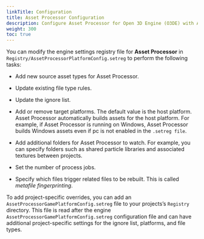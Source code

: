 ```yaml
---
linkTitle: Configuration
title: Asset Processor Configuration
description: Configure Asset Processor for Open 3D Engine (O3DE) with AssetProcessorPlatformConfig.setreg.
weight: 300
toc: true
---
```


You can modify the engine settings registry file for **Asset Processor** in `Registry/AssetProcessorPlatformConfig.setreg` to perform the following tasks:

* Add new source asset types for Asset Processor.

* Update existing file type rules.

* Update the ignore list.

* Add or remove target platforms. The default value is the host platform. Asset Processor automatically builds assets for the host platform. For example, if Asset Processor is running on Windows, Asset Processor builds Windows assets even if pc is not enabled in the `.setreg file`.

* Add additional folders for Asset Processor to watch. For example, you can specify folders such as shared particle libraries and associated textures between projects.

* Set the number of process jobs.

* Specify which files trigger related files to be rebuilt. This is called *metafile fingerprinting*.

To add project-specific overrides, you can add an `AssetProcessorGamePlatformConfig.setreg` file to your projects’s `Registry` directory. This file is read after the engine `AssetProcessorGamePlatformConfig.setreg` configuration file and can have additional project-specific settings for the ignore list, platforms, and file types.